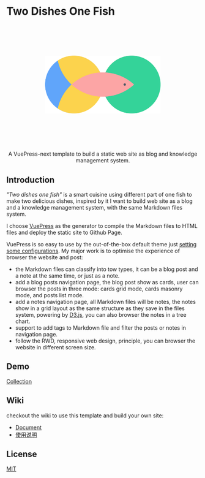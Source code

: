 # Two Dishes One Fish
<p align="center">
    <img style="width: 60%; padding:5rem" src="./docs/.vuepress/public/images/logo.png"/>
</p>

<p align="center">A VuePress-next template to build a static web site as blog and knowledge management system.</p>

## Introduction
*"Two dishes one fish"* is a smart cuisine using different part of one fish to make two delicious dishes, inspired by it I want to build web site as a blog and a knowledge management system, with the same Markdown files system.

I choose [VuePress](https://v2.vuepress.vuejs.org/) as the generator to compile the Markdown files to HTML files and deploy the static site to Github Page.

VuePress is so easy to use by the out-of-the-box default theme just [setting some configurations](https://v2.vuepress.vuejs.org/reference/default-theme/config.html). My major work is to optimise the experience of browser the website and post:

* the Markdown files can classify into tow types, it can be a blog post and a note at the same time, or just as a note.
* add a blog posts navigation page, the blog post show as cards, user can browser the posts in three mode: cards grid mode, cards masonry mode, and posts list mode.
* add a notes navigation page, all Markdown files will be notes, the notes show in a grid layout as the same structure as they save in the files system, powering by [D3.js](https://d3js.org/), you can also browser the notes in a tree chart.
* support to add tags to Markdown file and filter the posts or notes in navigation page.
* follow the RWD, responsive web design, principle, you can browser the website in different screen size.
## Demo
[Collection](https://benbinbin.github.io/Collection/)

## Wiki
checkout the wiki to use this template and build your own site:

* [Document](https://github.com/Benbinbin/two-dishes-one-fish/wiki/Document)
* [使用说明](https://github.com/Benbinbin/two-dishes-one-fish/wiki/%E4%BD%BF%E7%94%A8%E6%8C%87%E5%8D%97)

## License

[MIT](./LICENSE)